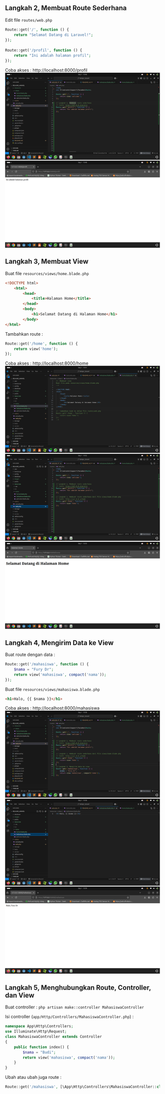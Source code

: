 ## Langkah 2, Membuat Route Sederhana
Edit file `routes/web.php`
```php
Route::get('/', function () {
    return "Selamat Datang di Laravel!";
});

Route::get('/profil', function () {
    return "Ini adalah halaman profil";
});
```
Coba akses : http://localhost:8000/profil
!['Screenshot'](images/01.png)
!['Screenshot'](images/02.png)

## Langkah 3, Membuat View
Buat file `resources/views/home.blade.php`
```html
<!DOCTYPE html>
    <html>
        <head>
            <title>Halaman Home</title>
        </head>
        <body>
            <h1>Selamat Datang di Halaman Home</h1>
        </body>
</html>
```
Tambahkan route :
```php
Route::get('/home', function () {
    return view('home');
});
```
Coba akses : http://localhost:8000/home
!['Screenshot'](images/03.png)
!['Screenshot'](images/04.png)
!['Screenshot'](images/05.png)

## Langkah 4, Mengirim Data ke View
Buat route dengan data :
```php
Route::get('/mahasiswa', function () {
    $nama = "Fury Dr";
    return view('mahasiswa', compact('nama'));
});
```
Buat file `resources/views/mahasiswa.blade.php`
```html
<h1>Halo, {{ $nama }}</h1>
```
Coba akses : http://localhost:8000/mahasiswa
!['Screenshot'](images/06.png)
!['Screenshot'](images/07.png)
!['Screenshot'](images/08.png)

## Langkah 5, Menghubungkan Route, Controller, dan View
Buat controller :
`php artisan make::controller MahasiswaController`

Isi controller (`app/Http/Controllers/MahasiswaController.php`) :
```php
namespace App\Http\Controllers;
use Illuminate\Http\Request;
class MahasiswaController extends Controller
{
    public function index() {
        $nama = "Budi";
        return view('mahasiswa', compact('nama'));
    }
}
```
Ubah atau ubah juga route :
```php
Route::get('/mahasiswa', [\App\Http\Controllers\MahasiswaController::class, 'index']);
```